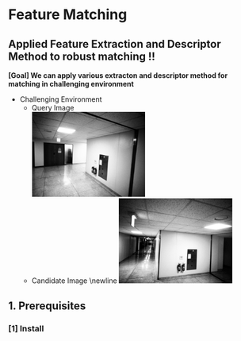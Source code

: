 # Feature Matching
## Applied Feature Extraction and Descriptor Method to robust matching !!
**[Goal] We can apply various extracton and descriptor method for matching in challenging environment**
- Challenging Environment 
   - Query Image \
      <img src="./query.png" width=50% height=50% title="Query Image"/> 
   - Candidate Image 
     \newline <img src="./cand.png" width=50% height=50% title="Candidate Image"/>  

## 1. Prerequisites
### [1] Install 
